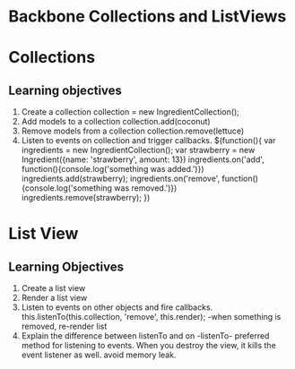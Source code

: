 # Backbone Collections and ListViews


# Collections
## Learning objectives
1. Create a collection
      collection = new IngredientCollection();
2. Add models to a collection
      collection.add(coconut)
3. Remove models from a collection
      collection.remove(lettuce)
4. Listen to events on collection and trigger callbacks.
      $(function(){
        var ingredients = new IngredientCollection();
        var strawberry = new Ingredient({name: 'strawberry', amount: 13})
        ingredients.on('add', function(){console.log('something was added.')})
        ingredients.add(strawberry);
        ingredients.on('remove', function(){console.log('something was removed.')})
        ingredients.remove(strawberry);
      })

# List View
## Learning Objectives
1. Create a list view
2. Render a list view
3. Listen to events on other objects and fire callbacks.
    this.listenTo(this.collection, 'remove', this.render);
      -when something is removed, re-render list
4. Explain the difference between listenTo and on
    -listenTo- preferred method for listening to events. When you destroy the view, it kills the event listener as well. avoid memory leak.


